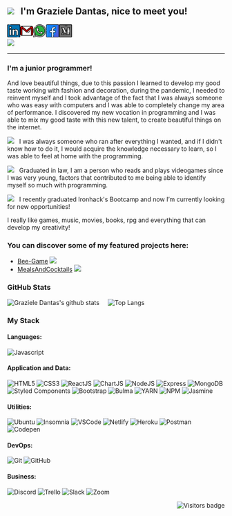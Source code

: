 <!--**Trolleza/Trolleza** is a ✨ _special_ ✨ repository because its `README.md` (this file) appears on your GitHub profile. -->
<!--https://giphy.com-->
## <img src="https://media.giphy.com/media/cLB6YgcOiYmKRZqk8Z/giphy.gif" width="150px"> &nbsp; I'm Graziele Dantas, nice to meet you! 

[<img align="left" alt="grazieledantas | LinkedIn" width="30px" src="./linkedin.svg" />][linkedin]
[<img align="left" alt="grazieledantas | Gmail" width="30px" src="./gmail.svg" />][gmail]
[<img align="left" alt="grazieledantas | Whatsapp" width="30px" src="./whatsapp.svg" />][whatsapp]
[<img align="left" alt="grazieledantas | Facebook" width="30px" src="./facebook 2.svg" />][facebook]
[<img align="left" alt="grazieledantas | Medium" width="30px" src="./medium.svg" />][medium]
<br><br>
![](https://www.codewars.com/users/Trolleza/badges/micro)

<hr>


### **I'm a junior programmer!**

And love beautiful things, due to this passion I learned to develop my good taste working with fashion and decoration, during the pandemic, I needed to reinvent myself and I took advantage of the fact that I was always someone who was easy with computers and I was able to completely change my area of performance. I discovered my new vocation in programming and I was able to mix my good taste with this new talent, to create beautiful things on the internet.

<img src="https://media.giphy.com/media/X7jYaZR9uxmovsYWPR/giphy.gif" width="30px"> &nbsp; I was always someone who ran after everything I wanted, and if I didn't know how to do it, I would acquire the knowledge necessary to learn, so I was able to feel at home with the programming.

<img src="https://media.giphy.com/media/VGbpeD8L7QFFprYzG2/giphy.gif" width="30px"> &nbsp; Graduated in law, I am a person who reads and plays videogames since I was very young, factors that contributed to me being able to identify myself so much with programming.

<img src="https://media.giphy.com/media/QXamPN46p4qpYMhf89/giphy.gif" width="30px"> &nbsp; I recently graduated Ironhack's Bootcamp and now I’m currently looking for new opportunities!

I really like games, music, movies, books, rpg and everything that can develop my creativity!

### **You can discover some of my featured projects here:**

- [Bee-Game](https://trolleza.github.io/Bee-Game/) <img src="https://media.giphy.com/media/LSET97hcXZK9i/giphy.gif" width="30px">
- [MealsAndCocktails](https://mealsandcocktails.netlify.app) <img src="https://media.giphy.com/media/hr3rc45SrLHnyiisPk/giphy.gif" width="30px">



### GitHub Stats

<!--https://github.com/anuraghazra/github-readme-stats-->
![Graziele Dantas's github stats](https://github-readme-stats.vercel.app/api?username=Trolleza&show_icons=true&theme=cobalt)  &nbsp;   &nbsp; 
![Top Langs](https://github-readme-stats.vercel.app/api/top-langs/?username=Trolleza&theme=cobalt&layout=compact)



### My Stack

<!--https://simpleicons.org-->
<!--https://github.com/alexandresanlim/Badges4-README.md-Profile-->

#### Languages:
![Javascript](https://img.shields.io/badge/-JavaScript-EDD222?style=for-the-badge&logo=javascript&logoColor=white)

#### Application and Data:

![HTML5](https://img.shields.io/badge/-HTML5-E34F26?style=for-the-badge&logo=html5&logoColor=white)
![CSS3](https://img.shields.io/badge/-CSS3-1572B6?style=for-the-badge&logo=css3)
![ReactJS](https://img.shields.io/badge/-ReactJS-51CBF2?style=for-the-badge&logo=react&logoColor=white)
![ChartJS](https://img.shields.io/badge/ChartJS-FF6384?style=for-the-badge&logo=chart.js&logoColor=white)
![NodeJS](http://img.shields.io/badge/-NodeJS-6EBF20?style=for-the-badge&logo=node.js&logoColor=white)
![Express](http://img.shields.io/badge/-Express-black?style=for-the-badge&logo=express&logoColor=white)
![MongoDB](http://img.shields.io/badge/-MongoDB-47A248?style=for-the-badge&logo=mongodb&logoColor=white)
![Styled Components](https://img.shields.io/badge/-Styled%20Components-DB7093?style=for-the-badge&logo=styled-components&logoColor=white)
![Bootstrap](https://img.shields.io/badge/-Bootstrap-563D7C?style=for-the-badge&logo=bootstrap&logoColor=white)
![Bulma](http://img.shields.io/badge/-Bulma-00D1B2?style=for-the-badge&logo=bulma&logoColor=white)
![YARN](https://img.shields.io/badge/Yarn-2C8EBB?style=for-the-badge&logo=yarn&logoColor=white)
![NPM](https://img.shields.io/badge/-NPM-CB3837?style=for-the-badge&logo=npm&logoColor=white)
![Jasmine](https://img.shields.io/badge/-Jasmine-8A4182?style=for-the-badge&logo=jasmine&logoColor=white)


#### Utilities:

![Ubuntu](https://img.shields.io/badge/Ubuntu-E95420?style=for-the-badge&logo=ubuntu&logoColor=white)
![Insomnia](https://img.shields.io/badge/-Insomnia-5849BE?style=for-the-badge&logo=insomnia&logoColor=white)
![VSCode](https://img.shields.io/badge/-VSCode-007ACC?style=for-the-badge&logo=visual-studio-code&logoColor=white)
![Netlify](https://img.shields.io/badge/Netlify-00C7B7?style=for-the-badge&logo=netlify&logoColor=white)
![Heroku](https://img.shields.io/badge/Heroku-430098?style=for-the-badge&logo=heroku&logoColor=white)
![Postman](https://img.shields.io/badge/Postman-FF6C37?style=for-the-badge&logo=Postman&logoColor=white)
![Codepen](https://img.shields.io/badge/Codepen-000000?style=for-the-badge&logo=codepen&logoColor=white)


#### DevOps:

![Git](https://img.shields.io/badge/-Git-F05032?style=for-the-badge&logo=git&logoColor=white)
![GitHub](https://img.shields.io/badge/-Github-181717?style=for-the-badge&logo=github&logoColor=white)


#### Business:

![Discord](https://img.shields.io/badge/Discord-7289DA?style=for-the-badge&logo=discord&logoColor=white)
![Trello](https://img.shields.io/badge/-Trello-0079BF?style=for-the-badge&logo=trello&logoColor=white)
![Slack](https://img.shields.io/badge/Slack-4A154B?style=for-the-badge&logo=slack&logoColor=white)
![Zoom](https://img.shields.io/badge/Zoom-2D8CFF?style=for-the-badge&logo=zoom&logoColor=white)


<!--[![Visits Badge](https://badges.pufler.dev/visits/puf17640/git-badges)](https://badges.pufler.dev)-->
<a href="https://badges.pufler.dev">
    <img align="right" src="https://badges.pufler.dev/visits/Trolleza/Trolleza?color=yellow" alt="Visitors badge" />
 </a>

[linkedin]: https://www.linkedin.com/in/trolleza/
[gmail]: mailto:elentary@gmail.com
[medium]: https://medium.com/@elentary
[facebook]: https://www.facebook.com/elentary
[whatsapp]: http://api.whatsapp.com/send?phone=5562991719791



